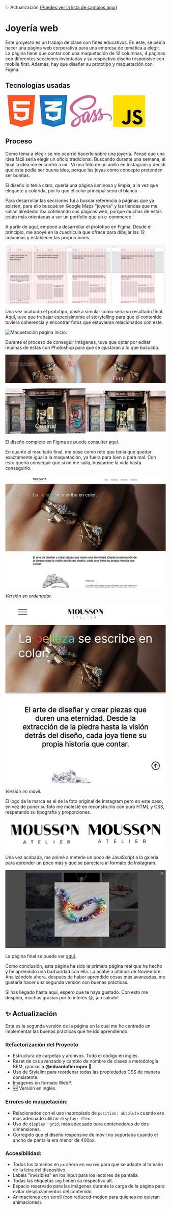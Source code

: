 ✨ Actualización [(Puedes ver la lista de cambios aquí)](https://github.com/jorgeramirezgayo/joyeria-web#-actualización)

# Joyería web

Este proyecto es un trabajo de clase con fines educativos. En este, se pedía 
hacer una página web corporativa para una empresa de temática a elegir. La 
página tiene que contar con una maquetación de 12 columnas, 4 páginas con 
diferentes secciones inventadas y su respectivo diseño responsive con mobile 
first. Además, hay que diseñar su prototipo y maquetación con Figma.

## Tecnologías usadas

![](https://github.com/jorgeramirezgayo/joyeria-web/blob/main/img/README/HTML.webp "HTML.")
![](https://github.com/jorgeramirezgayo/joyeria-web/blob/main/img/README/CSS.webp "CSS.")
![](https://github.com/jorgeramirezgayo/joyeria-web/blob/main/img/README/SASS.webp "SASS.")
![](https://github.com/jorgeramirezgayo/joyeria-web/blob/main/img/README/JS.webp "JavaScript.")

## Proceso

Como tema a elegir se me ocurrió hacerlo sobre una joyería. Pensé que una idea
fácil sería elegir un oficio tradicional. Buscando durante una semana, al final
la idea me encontró a mí . Vi una foto de un anillo en Instagram y decidí que 
esta podía ser buena idea, porque las joyas como concepto pretenden ser bonitas. 

El diseño lo tenía claro, quería una página luminosa y limpia, a la vez que 
elegante y colorida, por lo que el color principal sería el blanco.

Para desarrollar las secciones fui a buscar referencia a páginas que ya existen,
para ello busqué en Google Maps "joyería" y las tiendas que me salían alrededor 
iba cotilleando sus páginas web, porque muchas de estas están más orientadas a
ser un portfolio que un e-commerce.

A partir de aquí, empecé a desarrollar el prototipo en Figma. Desde el principio,
me apoyé en la cuadrícula que ofrece para dibujar las 12 columnas y establecer
las proporciones.

![](https://github.com/jorgeramirezgayo/joyeria-web/blob/main/img/README/Prototipo%20Inicio.webp "Prototipo página Inicio.")

Una vez acabado el prototipo, pasé a simular como sería su resultado final.
Aquí, tuve que trabajar especialmente el storytelling para que el contenido 
tuviera coherencia y encontrar fotos que estuvieran relacionados con este.

![](https://github.com/jorgeramirezgayo/joyeria-web/blob/main/img/README/Maquetaci%C3%B3n%20Inicio.webp "Maquetación página Inicio.")

Durante el proceso de conseguir imágenes, tuve que optar por editar muchas de 
estas con Photoshop para que se ajustaran a lo que buscaba.

![](https://github.com/jorgeramirezgayo/joyeria-web/blob/main/img/README/Edit%201.webp "Foto editada 1.")

![](https://github.com/jorgeramirezgayo/joyeria-web/blob/main/img/README/Edit%202.webp "Foto editada 2.")

El diseño completo en Figma se puede consultar 
[aquí](https://www.figma.com/file/poqAdfQ4QqWc9Lu13ZJDg1/Untitled?node-id=0%3A1&t=Zh3dswX4Cdqk8QhB-1).

En cuanto al resultado final, me puse como reto que tenía que quedar exactamente
igual a la maquetación, ya fuera para bien o para mal. Con esto quería conseguir
que si no me salía, buscarme la vida hasta conseguirlo.

![](https://github.com/jorgeramirezgayo/joyeria-web/blob/main/img/README/Resultado%20final.webp "Resultado final.")

*Versión en ordenador.*

![](https://github.com/jorgeramirezgayo/joyeria-web/blob/main/img/README/Resultado%20final%20mobile.webp "Resultado final móvil")

*Versión en móvil.*

El logo de la marca es el de la foto original de Instagram pero en este caso, en 
vez de poner su foto me molesté en reconstruirlo con puro HTML y CSS, respetando
su tipografía y proporciones.

![](https://github.com/jorgeramirezgayo/joyeria-web/blob/main/img/README/Logo.webp "Logo.")

Una vez acabada, me animé a meterle un poco de JavaScript a la galería para 
aprender un poco más y que se pareciera al formato de Instagram.

![](https://github.com/jorgeramirezgayo/joyeria-web/blob/main/img/README/Lightbox.webp "Lightbox.")

La página final se puede ver 
[aquí](https://jorgeramirezgayo.github.io/joyeria-web/es/index.html).

Como conclusión, esta página ha sido la primera página real que he hecho y he
aprendido una barbaridad con ella. La acabé a últimos de Noviembre. Analizándolo
ahora, después de haber aprendido cosas más avanzadas, me gustaría hacer una 
segunda versión con buenas prácticas.

Si has llegado hasta aquí, espero que te haya gustado. Con esto me 
despido, muchas gracias por tu interés 😄, ¡un saludo!

## ✨ Actualización

Esta es la segunda versión de la página en la cual me he centrado en implementar las buenas prácticas que he ido aprendiendo.

### Refactorización del Proyecto
- Estructura de carpetas y archivos. Todo el código en inglés.
- Reset de css avanzado y cambio de nombre de clases a metodología BEM, gracias a **@eduardofierropro** 👑.
- Uso de Stylelint para reordenar todas las propiedades CSS de manera consistente.
- Imágenes en formato WebP.
- 🆕 Versión en inglés.

### Errores de maquetación:
- Relacionados con el uso inapropiado de ``position: absolute`` cuando era más adecuado utilizar ``display: flex``.
- Uso de ``display: grid``, más adecuado para contenedores de dos dimensiones.
- Corregido que el diseño responsive de móvil no soportaba cuando el ancho de pantalla era menor de 400px.

### Accesibilidad:
- Todos los tamaños en ``px`` ahora en ``em/rem`` para que se adapte al tamaño de la letra del dispositivo.
- Labels "invisibles" en los input para los lectores de pantalla.
- Todas las etiquetas ``img`` tienen su respectivo alt.
- Espacio reservado para las imágenes durante la carga de la página para evitar desplazamientos del contenido.
- Animaciones con scroll (con reduced-motion para quienes no quieran animaciones).
